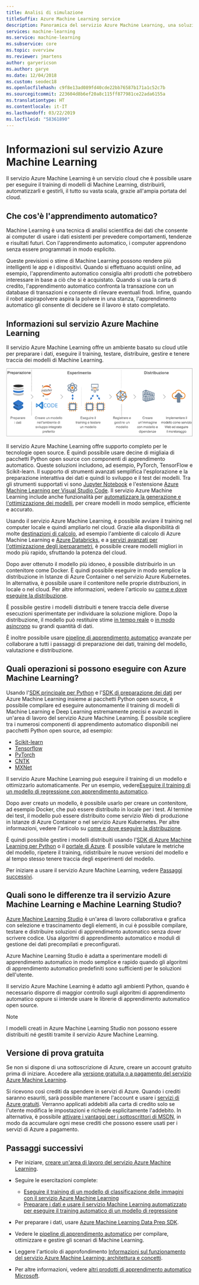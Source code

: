 ```yaml
---
title: Analisi di simulazione
titleSuffix: Azure Machine Learning service
description: Panoramica del servizio Azure Machine Learning, una soluzione integrata di data science end-to-end destinata a data scientist professionisti per lo sviluppo, la sperimentazione e la distribuzione di applicazioni per analisi avanzate su scala cloud.
services: machine-learning
ms.service: machine-learning
ms.subservice: core
ms.topic: overview
ms.reviewer: jmartens
author: garyericson
ms.author: garye
ms.date: 12/04/2018
ms.custom: seodec18
ms.openlocfilehash: c9f8e13ad089fd40cde22bb76587b171a1c52c7b
ms.sourcegitcommit: 223604d8b6ef20a8c115ff877981ce22ada6155a
ms.translationtype: HT
ms.contentlocale: it-IT
ms.lasthandoff: 03/22/2019
ms.locfileid: "58361890"
---
```

# <a name="what-is-azure-machine-learning-service"></a>Informazioni sul servizio Azure Machine Learning

Il servizio Azure Machine Learning è un servizio cloud che è possibile usare per eseguire il training di modelli di Machine Learning, distribuirli, automatizzarli e gestirli, il tutto su vasta scala, grazie all'ampia portata del cloud.

## <a name="what-is-machine-learning"></a>Che cos'è l'apprendimento automatico?

Machine Learning è una tecnica di analisi scientifica dei dati che consente ai computer di usare i dati esistenti per prevedere comportamenti, tendenze e risultati futuri. Con l'apprendimento automatico, i computer apprendono senza essere programmati in modo esplicito.

Queste previsioni o stime di Machine Learning possono rendere più intelligenti le app e i dispositivi. Quando si effettuano acquisti online, ad esempio, l'apprendimento automatico consiglia altri prodotti che potrebbero interessare in base a ciò che si è acquistato. Quando si usa la carta di credito, l'apprendimento automatico confronta la transazione con un database di transazioni e consente di rilevare eventuali frodi. Infine, quando il robot aspirapolvere aspira la polvere in una stanza, l'apprendimento automatico gli consente di decidere se il lavoro è stato completato.

## <a name="what-is-azure-machine-learning-service"></a>Informazioni sul servizio Azure Machine Learning

Il servizio Azure Machine Learning offre un ambiente basato su cloud utile per preparare i dati, eseguire il training, testare, distribuire, gestire e tenere traccia dei modelli di Machine Learning.

[![Flusso di lavoro del servizio Azure Machine Learning](./media/overview-what-is-azure-ml/aml.png)](./media/overview-what-is-azure-ml/aml.png#lightbox)

Il servizio Azure Machine Learning offre supporto completo per le tecnologie open source. È quindi possibile usare decine di migliaia di pacchetti Python open source con componenti di apprendimento automatico. Queste soluzioni includono, ad esempio, PyTorch, TensorFlow e Scikit-learn.
Il supporto di strumenti avanzati semplifica l'esplorazione e la preparazione interattiva dei dati e quindi lo sviluppo e il test dei modelli. Tra gli strumenti supportati vi sono [Jupyter Notebook](https://jupyter.org) e l'estensione [Azure Machine Learning per Visual Studio Code](https://marketplace.visualstudio.com/items?itemName=ms-toolsai.vscode-ai#overview).
Il servizio Azure Machine Learning include anche funzionalità per [automatizzare la generazione e l'ottimizzazione dei modelli](tutorial-auto-train-models.md), per creare modelli in modo semplice, efficiente e accurato.

Usando il servizio Azure Machine Learning, è possibile avviare il training nel computer locale e quindi ampliarlo nel cloud. Grazie alla disponibilità di molte [destinazioni di calcolo](how-to-set-up-training-targets.md), ad esempio l'ambiente di calcolo di Azure Machine Learning e [Azure Databricks](/azure/azure-databricks/what-is-azure-databricks), e a [servizi avanzati per l'ottimizzazione degli iperparametri](how-to-tune-hyperparameters.md), è possibile creare modelli migliori in modo più rapido, sfruttando la potenza del cloud.

Dopo aver ottenuto il modello più idoneo, è possibile distribuirlo in un contenitore come Docker. È quindi possibile eseguire in modo semplice la distribuzione in Istanze di Azure Container o nel servizio Azure Kubernetes. In alternativa, è possibile usare il contenitore nelle proprie distribuzioni, in locale o nel cloud. Per altre informazioni, vedere l'articolo su [come e dove eseguire la distribuzione](how-to-deploy-and-where.md).

È possibile gestire i modelli distribuiti e tenere traccia delle diverse esecuzioni sperimentate per individuare la soluzione migliore.
Dopo la distribuzione, il modello può restituire stime [in tempo reale](how-to-consume-web-service.md) o [in modo asincrono](how-to-run-batch-predictions.md) su grandi quantità di dati.

È inoltre possibile usare [pipeline di apprendimento automatico](concept-ml-pipelines.md) avanzate per collaborare a tutti i passaggi di preparazione dei dati, training del modello, valutazione e distribuzione.

## <a name="what-can-i-do-with-azure-machine-learning-service"></a>Quali operazioni si possono eseguire con Azure Machine Learning?

Usando l'<a href="https://aka.ms/aml-sdk" target="_blank">SDK principale per Python</a> e l'<a href="https://aka.ms/data-prep-sdk" target="_blank">SDK di preparazione dei dati</a> per Azure Machine Learning insieme ai pacchetti Python open source, è possibile compilare ed eseguire autonomamente il training di modelli di Machine Learning e Deep Learning estremamente precisi e avanzati in un'area di lavoro del servizio Azure Machine Learning.
È possibile scegliere tra i numerosi componenti di apprendimento automatico disponibili nei pacchetti Python open source, ad esempio:

- <a href="https://scikit-learn.org/stable/" target="_blank">Scikit-learn</a>
- <a href="https://www.tensorflow.org" target="_blank">Tensorflow</a>
- <a href="https://pytorch.org" target="_blank">PyTorch</a>
- <a href="https://www.microsoft.com/en-us/cognitive-toolkit/" target="_blank">CNTK</a>
- <a href="https://mxnet.io" target="_blank">MXNet</a>

Il servizio Azure Machine Learning può eseguire il training di un modello e ottimizzarlo automaticamente.
Per un esempio, vedere[Eseguire il training di un modello di regressione con apprendimento automatico](tutorial-auto-train-models.md).

Dopo aver creato un modello, è possibile usarlo per creare un contenitore, ad esempio Docker, che può essere distribuito in locale per i test. Al termine dei test, il modello può essere distribuito come servizio Web di produzione in Istanze di Azure Container o nel servizio Azure Kubernetes. Per altre informazioni, vedere l'articolo su [come e dove eseguire la distribuzione](how-to-deploy-and-where.md).

È quindi possibile gestire i modelli distribuiti usando l'[SDK di Azure Machine Learning per Python](https://aka.ms/aml-sdk) o il [portale di Azure](https://portal.azure.com/).
È possibile valutare le metriche del modello, ripetere il training, ridistribuire le nuove versioni del modello e al tempo stesso tenere traccia degli esperimenti del modello.

Per iniziare a usare il servizio Azure Machine Learning, vedere [Passaggi successivi](#next-steps).

## <a name="how-is-azure-machine-learning-service-different-from-machine-learning-studio"></a>Quali sono le differenze tra il servizio Azure Machine Learning e Machine Learning Studio?

[Azure Machine Learning Studio](../studio/what-is-ml-studio.md) è un'area di lavoro collaborativa e grafica con selezione e trascinamento degli elementi, in cui è possibile compilare, testare e distribuire soluzioni di apprendimento automatico senza dover scrivere codice. Usa algoritmi di apprendimento automatico e moduli di gestione dei dati precompilati e preconfigurati.

Azure Machine Learning Studio è adatta a sperimentare modelli di apprendimento automatico in modo semplice e rapido quando gli algoritmi di apprendimento automatico predefiniti sono sufficienti per le soluzioni dell'utente.

Il servizio Azure Machine Learning è adatto agli ambienti Python, quando è necessario disporre di maggior controllo sugli algoritmi di apprendimento automatico oppure si intende usare le librerie di apprendimento automatico open source.

> [!NOTE]
> I modelli creati in Azure Machine Learning Studio non possono essere distribuiti né gestiti tramite il servizio Azure Machine Learning.

## <a name="free-trial"></a>Versione di prova gratuita

Se non si dispone di una sottoscrizione di Azure, creare un account gratuito prima di iniziare. Accedere alla [versione gratuita o a pagamento del servizio Azure Machine Learning](https://aka.ms/AMLFree).

Si ricevono così crediti da spendere in servizi di Azure. Quando i crediti saranno esauriti, sarà possibile mantenere l'account e usare i [servizi di Azure gratuiti](https://azure.microsoft.com/free/). Verranno applicati addebiti alla carta di credito solo se l'utente modifica le impostazioni e richiede esplicitamente l'addebito. In alternativa, è possibile [attivare i vantaggi per i sottoscrittori di MSDN](https://azure.microsoft.com/pricing/member-offers/msdn-benefits-details/?WT.mc_id=A261C142F), in modo da accumulare ogni mese crediti che possono essere usati per i servizi di Azure a pagamento.

## <a name="next-steps"></a>Passaggi successivi

- Per iniziare, [creare un'area di lavoro del servizio Azure Machine Learning](setup-create-workspace.md).

- Seguire le esercitazioni complete: 
  + [Eseguire il training di un modello di classificazione delle immagini con il servizio Azure Machine Learning](tutorial-train-models-with-aml.md) 
  + [Preparare i dati e usare il servizio Machine Learning automatizzato per eseguire il training automatico di un modello di regressione](tutorial-data-prep.md)

- Per preparare i dati, usare [ Azure Machine Learning Data Prep SDK](https://aka.ms/data-prep-sdk).

- Vedere le [pipeline di apprendimento automatico](/azure/machine-learning/service/concept-ml-pipelines) per compilare, ottimizzare e gestire gli scenari di Machine Learning.

- Leggere l'articolo di approfondimento [Informazioni sul funzionamento del servizio Azure Machine Learning: architettura e concetti](concept-azure-machine-learning-architecture.md).

- Per altre informazioni, vedere [altri prodotti di apprendimento automatico Microsoft](/azure/architecture/data-guide/technology-choices/data-science-and-machine-learning).

